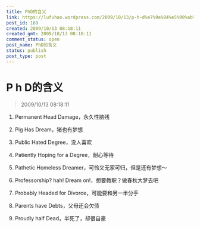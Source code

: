 ```yaml
---
title: PhD的含义
link: https://lufuhao.wordpress.com/2009/10/13/p-h-d%e7%9a%84%e5%90%ab%e4%b9%89/
post_id: 169
created: 2009/10/13 08:18:11
created_gmt: 2009/10/13 08:18:11
comment_status: open
post_name: PhD的含义
status: publish
post_type: post
---
```


# P h D的含义

> 2009/10/13 08:18:11

 

1. Permanent Head Damage，永久性脑残

2. Pig Has Dream，猪也有梦想

3. Public Hated Degree，没人喜欢

4. Patiently Hoping for a Degree，耐心等待

5. Pathetic Homeless Dreamer，可怜又无家可归，但是还有梦想～

6. Professorship? hah! Dream on!，想要教职？做春秋大梦去吧

7. Probably Headed for Divorce，可能要和另一半分手

8. Parents have Debts，父母还会欠债

9. Proudly half Dead，半死了，却很自豪

